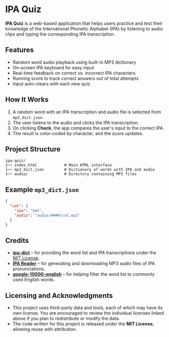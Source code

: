 # IPA Quiz

**IPA Quiz** is a web-based application that helps users practice and test their knowledge of the International Phonetic Alphabet (IPA) by listening to audio clips and typing the corresponding IPA transcription.

## Features

- Random word audio playback using built-in MP3 dictionary  
- On-screen IPA keyboard for easy input  
- Real-time feedback on correct vs. incorrect IPA characters  
- Running score to track correct answers out of total attempts  
- Input auto-clears with each new quiz  

## How It Works

1. A random word with an IPA transcription and audio file is selected from `mp3_dict.json`.
2. The user listens to the audio and clicks the IPA transcription.
3. On clicking **Check**, the app compares the user's input to the correct IPA.
4. The result is color-coded by character, and the score updates.

## Project Structure

```
ipa-quiz/
├── index.html            # Main HTML interface
├── mp3_dict.json         # Dictionary of words with IPA and audio
├── audio/                # Directory containing MP3 files
```

## Example `mp3_dict.json`

```json
{
  "cat": {
    "ipa": "kæt",
    "audio": "audio/####/cat.mp3"
  }
}
```
## Credits

- **[ipa-dict](https://github.com/open-dict-data/ipa-dict)** – for providing the word list and IPA transcriptions under the [MIT License](https://opensource.org/licenses/MIT).
- **[IPA Reader](https://ipa-reader.com)** – for generating and downloading MP3 audio files of IPA pronunciations.
- **[google-10000-english](https://github.com/first20hours/google-10000-english)** – for helping filter the word list to commonly used English words.

## Licensing and Acknowledgments

- This project uses third-party data and tools, each of which may have its own license. You are encouraged to review the individual licenses linked above if you plan to redistribute or modify the data.
- The code written for this project is released under the **MIT License**, allowing reuse with attribution.

